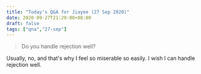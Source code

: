 ```yaml
---
title: "Today's Q&A for Jiayee (27 Sep 2020)"
date: 2020-09-27T21:29:00+08:00
draft: false
tags: ["qna","27-sep"]
---
```

> Do you handle rejection well?

Usually, no, and that's why I feel so miserable so easily. I wish I can handle rejection well.
